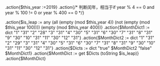 
.action{$this_year :=2019}
.action{/* 判断闰年，相当于if year % 4 == 0 and year % 100 != 0 or year % 400 == 0 */}

.action{$is_leap := any (all (empty (mod $this_year  4)) (not (empty (mod $this_year  100)))) (empty (mod $this_year  400))}
.action{$MonthDict1 := dict "1" "31" "2" "28" "3" "31" "4" "30" "5" "31" "6" "30" "7" "31" "8" "31" "9" "30" "10" "31" "11" "30" "12" "31"}
.action{$MonthDict2 := dict "1" "31" "2" "29" "3" "31" "4" "30" "5" "31" "6" "30" "7" "31" "8" "31" "9" "30" "10" "31" "11" "30" "12" "31"}
.action{$Dicts := dict "true" $MonthDict2 "false" $MonthDict1}
.action{$MonthDict := get $Dicts (toString $is_leap)}
.action{$MonthDict}
